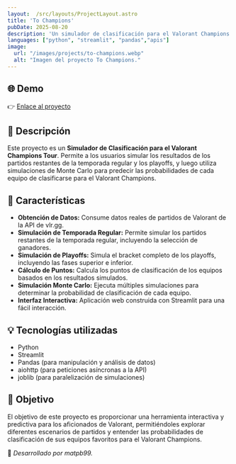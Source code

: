 ```yaml
---
layout:  /src/layouts/ProjectLayout.astro
title: 'To Champions'
pubDate: 2025-08-20
description: 'Un simulador de clasificación para el Valorant Champions Tour, que predice las probabilidades de los equipos.'
languages: ["python", "streamlit", "pandas","apis"]
image:
  url: "/images/projects/to-champions.webp"
  alt: "Imagen del proyecto To Champions."
---
```


## 🌐 Demo
👉 <a href="https://valo-to-champions.streamlit.app/" target="_blank">Enlace al proyecto</a>

## 📝 Descripción

Este proyecto es un **Simulador de Clasificación para el Valorant Champions Tour**. Permite a los usuarios simular los resultados de los partidos restantes de la temporada regular y los playoffs, y luego utiliza simulaciones de Monte Carlo para predecir las probabilidades de cada equipo de clasificarse para el Valorant Champions.

## 🧩 Características
- **Obtención de Datos:** Consume datos reales de partidos de Valorant de la API de vlr.gg.
- **Simulación de Temporada Regular:** Permite simular los partidos restantes de la temporada regular, incluyendo la selección de ganadores.
- **Simulación de Playoffs:** Simula el bracket completo de los playoffs, incluyendo las fases superior e inferior.
- **Cálculo de Puntos:** Calcula los puntos de clasificación de los equipos basados en los resultados simulados.
- **Simulación Monte Carlo:** Ejecuta múltiples simulaciones para determinar la probabilidad de clasificación de cada equipo.
- **Interfaz Interactiva:** Aplicación web construida con Streamlit para una fácil interacción.

## 💡 Tecnologías utilizadas
- Python
- Streamlit
- Pandas (para manipulación y análisis de datos)
- aiohttp (para peticiones asíncronas a la API)
- joblib (para paralelización de simulaciones)


## 🎯 Objetivo
El objetivo de este proyecto es proporcionar una herramienta interactiva y predictiva para los aficionados de Valorant, permitiéndoles explorar diferentes escenarios de partidos y entender las probabilidades de clasificación de sus equipos favoritos para el Valorant Champions.

🚀 *Desarrollado por matpb99.*